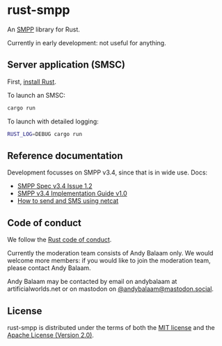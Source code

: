 # rust-smpp

An [SMPP](https://smpp.org/) library for Rust.

Currently in early development: not useful for anything.

## Server application (SMSC)

First, [install Rust](https://www.rust-lang.org/tools/install).

To launch an SMSC:

```bash
cargo run
```

To launch with detailed logging:

```bash
RUST_LOG=DEBUG cargo run
```

## Reference documentation

Development focusses on SMPP v3.4, since that is in wide use.  Docs:

* [SMPP Spec v3.4 Issue 1.2](https://smpp.org/SMPP_v3_4_Issue1_2.pdf)
* [SMPP v3.4 Implementation Guide v1.0](https://smpp.org/smppv34_gsmumts_ig_v10.pdf)
* [How to send and SMS using netcat](https://www.artificialworlds.net/blog/2020/08/10/how-to-send-an-sms-using-netcat-via-smpp/)

## Code of conduct

We follow the [Rust code of conduct](https://www.rust-lang.org/conduct.html).

Currently the moderation team consists of Andy Balaam only.  We would welcome
more members: if you would like to join the moderation team, please contact
Andy Balaam.

Andy Balaam may be contacted by email on andybalaam at artificialworlds.net or
on mastodon on
[@andybalaam@mastodon.social](https://mastodon.social/web/accounts/7995).

## License

rust-smpp is distributed under the terms of both the [MIT license](LICENSE-MIT)
and the [Apache License (Version 2.0)](LICENSE-APACHE).
